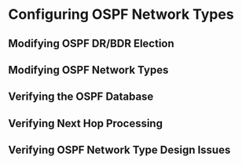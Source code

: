 # Configuring OSPF Network Types

## Modifying OSPF DR/BDR Election

## Modifying OSPF Network Types

## Verifying the OSPF Database

## Verifying Next Hop Processing

## Verifying OSPF Network Type Design Issues